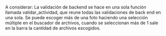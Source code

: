 A considerar:
La validación de backend se hace en una sola función llamada validar_actividad, que reune todas las validaciones de back end en una sola.
Se puede escoger más de una foto haciendo una selección múltiple en el buscador de archivos, cuando se seleccionan más de 1 sale en la barra la cantidad de archivos escogidos.
